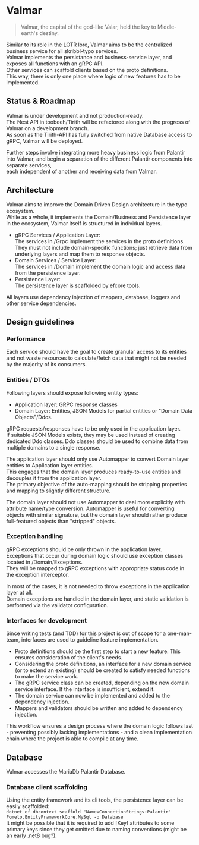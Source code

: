 # Valmar
> Valmar, the capital of the god-like Valar, held the key to Middle-earth's destiny.  

Similar to its role in the LOTR lore, Valmar aims to be the centralized business service for all skribbl-typo services.  
Valmar implements the persistance and business-service layer, and exposes all functions with an gRPC API.  
Other services can scaffold clients based on the proto definitions.   
This way, there is only one place where logic of new features has to be implemented.

## Status & Roadmap
Valmar is under development and not production-ready.  
The Nest API in toobeeh/Tirith will be refactored along with the progress of Valmar on a development branch.  
As soon as the Tirith-API has fully switched from native Database access to gRPC, Valmar will be deployed.  

Further steps involve integrating more heavy business logic from Palantir into Valmar, and begin a separation of the 
different Palantir components into separate services,  
each independent of another and receiving data from Valmar.

## Architecture
Valmar aims to improve the Domain Driven Design architecture in the typo ecosystem.  
While as a whole, it implements the Domain/Business and Persistence layer in the ecosystem, Valmar itself is structured in individual layers.  

- gRPC Services / Application Layer:  
The services in /Grpc implement the services in the proto definitions.  
They must not include domain-specific functions; just retrieve data from underlying layers and map them to response objects.
- Domain Services / Service Layer:  
The services in /Domain implement the domain logic and access data from the persistence layer.  
- Persistence Layer:  
The persistence layer is scaffolded by efcore tools. 

All layers use dependency injection of mappers, database, loggers and other service dependencies.

## Design guidelines

### Performance
Each service should have the goal to create granular access to its entities and not waste resources to calculate/fetch data that might not be needed by the majority of its consumers.  


### Entities / DTOs
Following layers should expose following entity types:
- Application layer: GRPC response classes
- Domain Layer: Entities, JSON Models for partial entities or "Domain Data Objects"/Ddos.

gRPC requests/responses have to be only used in the application layer.  
If suitable JSON Models exists, they may be used instead of creating dedicated Ddo classes.
Ddo classes should be used to combine data from multiple domains to a single response.

The application layer should only use Automapper to convert Domain layer entities to Application layer entities.   
This engages that the domain layer produces ready-to-use entities and decouples it from the application layer.  
The primary objective of the auto-mapping should be stripping properties and mapping to slightly different structure.

The domain layer should not use Automapper to deal more explicitly with attribute name/type conversion.
Automapper is useful for converting objects with similar signature, but the domain layer should rather produce full-featured objects than "stripped" objects.

### Exception handling 
gRPC exceptions should be only thrown in the application layer.  
Exceptions that occur during domain logic should use exception classes located in /Domain/Exceptions.  
They will be mapped to gRPC exceptions with appropriate status code in the exception interceptor.  

In most of the cases, it is not needed to throw exceptions in the application layer at all.  
Domain exceptions are handled in the domain layer, and static validation is performed via the validator configuration.  

### Interfaces for development  
Since writing tests (and TDD) for this project is out of scope for a one-man-team, interfaces are used to guideline feature implementation.  
- Proto definitions should be the first step to start a new feature. This ensures consideration of the client's needs.  
- Considering the proto definitions, an interface for a new domain service (or to extend an existing) should be created to satisfy needed functions to make the service work.
- The gRPC service class can be created, depending on the new domain service interface. If the interface is insufficient, extend it.
- The domain service can now be implemented and added to the dependency injection. 
- Mappers and validators should be written and added to dependency injection.

This workflow ensures a design process where the domain logic follows last - preventing possibly lacking implementations - and a clean implementation chain where the project is able to compile at any time.

## Database
Valmar accesses the MariaDb Palantir Database. 
### Database client scaffolding

Using the entity framework and its cli tools, the persistence layer can be easily scaffolded:  
`dotnet ef dbcontext scaffold "Name=ConnectionStrings:Palantir" Pomelo.EntityFrameworkCore.MySql -o Database`  
It might be possible that it is required to add [Key] attributes to some primary keys since they get omitted due to naming conventions (might be an early .net8 bug?).
